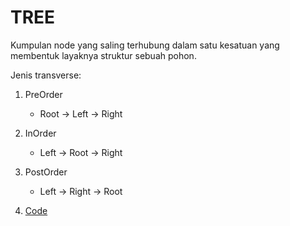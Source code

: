 # TREE
  Kumpulan node yang saling terhubung dalam satu kesatuan yang membentuk layaknya struktur sebuah pohon.
  
  Jenis transverse:
  1. PreOrder
     - Root -> Left -> Right
  3. InOrder
     - Left -> Root -> Right
  5. PostOrder
     - Left -> Right -> Root
     
1. [Code](https://github.com/nyferin/kuliah_asd/tree/main/tree/tree.cpp)
